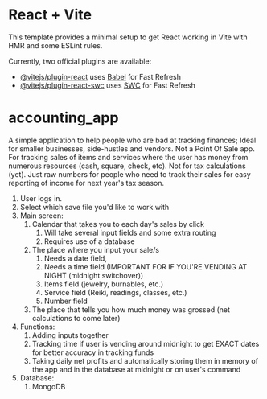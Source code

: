 # React + Vite

This template provides a minimal setup to get React working in Vite with HMR and some ESLint rules.

Currently, two official plugins are available:

- [@vitejs/plugin-react](https://github.com/vitejs/vite-plugin-react/blob/main/packages/plugin-react/README.md) uses [Babel](https://babeljs.io/) for Fast Refresh
- [@vitejs/plugin-react-swc](https://github.com/vitejs/vite-plugin-react-swc) uses [SWC](https://swc.rs/) for Fast Refresh

# accounting_app

A simple application to help people who are bad at tracking finances; 
Ideal for smaller businesses, side-hustles and vendors.
Not a Point Of Sale app. 
For tracking sales of items and services where the user has money from numerous resources (cash, square, check, etc). Not for tax calculations (yet). 
Just raw numbers for people who need to track their sales for easy reporting of 
income for next year's tax season.

1. User logs in. 
2. Select which save file you'd like to work with
3. Main screen: 
    1. Calendar that takes you to each day's sales by click
        1. Will take several input fields and some extra routing
        2. Requires use of a database
    2. The place where you input your sale/s 
        1. Needs a date field,
        2. Needs a time field (IMPORTANT FOR IF YOU'RE VENDING AT NIGHT (midnight switchover))
        3. Items field (jewelry, burnables, etc.)
        4. Service field (Reiki, readings, classes, etc.)
        5. Number field
    3. The place that tells you how much money was grossed (net calculations to come later)
4. Functions: 
    1. Adding inputs together
    2. Tracking time if user is vending around midnight to get EXACT dates for better 
        accuracy in tracking funds
    3. Taking daily net profits and automatically storing them in memory of the app and in the database at midnight or on user's command
5. Database:
    1. MongoDB 
